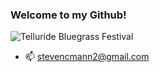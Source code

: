 ### Welcome to my Github!

 ![Telluride Bluegrass Festival](./assets/profilepic.png)


- 📫 stevencmann2@gmail.com

<!--
**stevencmann2/stevencmann2** is a ✨ _special_ ✨ repository because its `README.md` (this file) appears on your GitHub profile.

Here are some ideas to get you started:

- 🔭 I’m currently working on ...
- 👯 I’m looking to collaborate on ...
- 🤔 I’m looking for help with ...
- 💬 Ask me about ...
- 😄 Pronouns: ...
- ⚡ Fun fact: ...
-->
